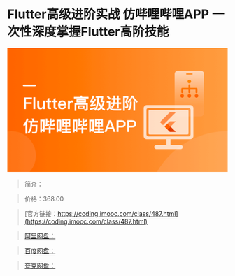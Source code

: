 # Flutter高级进阶实战 仿哔哩哔哩APP 一次性深度掌握Flutter高阶技能

![img](../../assets/60497cca092fcd4805400304.png)

> 简介：

> 价格：368.00

> [官方链接：https://coding.imooc.com/class/487.html](https://coding.imooc.com/class/487.html)

> [阿里网盘：]()

> [百度网盘：]()

> [夸克网盘：]()
